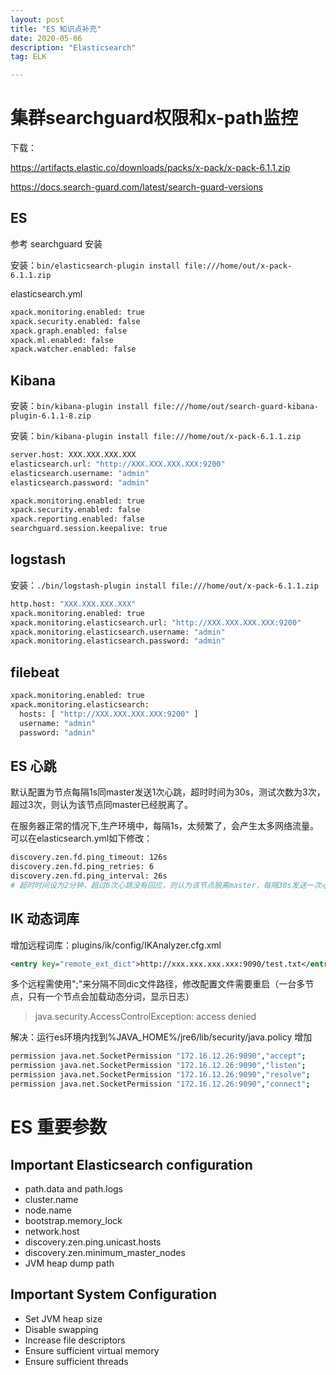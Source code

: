 ```yaml
---
layout: post
title: "ES 知识点补充"
date: 2020-05-06
description: "Elasticsearch"
tag: ELK

---
```


# 集群searchguard权限和x-path监控

下载：

https://artifacts.elastic.co/downloads/packs/x-pack/x-pack-6.1.1.zip

https://docs.search-guard.com/latest/search-guard-versions

## ES

参考 searchguard 安装 

安装：`bin/elasticsearch-plugin install file:///home/out/x-pack-6.1.1.zip`

elasticsearch.yml

```sh
xpack.monitoring.enabled: true
xpack.security.enabled: false   
xpack.graph.enabled: false
xpack.ml.enabled: false
xpack.watcher.enabled: false
```

## Kibana

安装：`bin/kibana-plugin install file:///home/out/search-guard-kibana-plugin-6.1.1-8.zip`

安装：`bin/kibana-plugin install file:///home/out/x-pack-6.1.1.zip`

```sh
server.host: XXX.XXX.XXX.XXX
elasticsearch.url: "http://XXX.XXX.XXX.XXX:9200"
elasticsearch.username: "admin"
elasticsearch.password: "admin"

xpack.monitoring.enabled: true
xpack.security.enabled: false 
xpack.reporting.enabled: false 
searchguard.session.keepalive: true
```



## logstash

安装：`./bin/logstash-plugin install file:///home/out/x-pack-6.1.1.zip`

```sh
http.host: "XXX.XXX.XXX.XXX"
xpack.monitoring.enabled: true  
xpack.monitoring.elasticsearch.url: "http://XXX.XXX.XXX.XXX:9200"
xpack.monitoring.elasticsearch.username: "admin" 
xpack.monitoring.elasticsearch.password: "admin"
```


## filebeat

```sh
xpack.monitoring.enabled: true
xpack.monitoring.elasticsearch:
  hosts: [ "http://XXX.XXX.XXX.XXX:9200" ]
  username: "admin"
  password: "admin"
```


## ES 心跳

默认配置为节点每隔1s同master发送1次心跳，超时时间为30s，测试次数为3次，超过3次，则认为该节点同master已经脱离了。

在服务器正常的情况下,生产环境中，每隔1s，太频繁了，会产生太多网络流量。可以在elasticsearch.yml如下修改：
```sh
discovery.zen.fd.ping_timeout: 126s  
discovery.zen.fd.ping_retries: 6  
discovery.zen.fd.ping_interval: 26s
# 超时时间设为2分钟，超过6次心跳没有回应，则认为该节点脱离master，每隔30s发送一次心跳
```


## IK 动态词库

增加远程词库：plugins/ik/config/IKAnalyzer.cfg.xml
```xml
<entry key="remote_ext_dict">http://xxx.xxx.xxx.xxx:9090/test.txt</entry>
```
多个远程需使用";"来分隔不同dic文件路径，修改配置文件需要重启（一台多节点，只有一个节点会加载动态分词，显示日志）

> java.security.AccessControlException: access denied

解决：运行es环境内找到%JAVA_HOME%/jre6/lib/security/java.policy 增加
```sh
permission java.net.SocketPermission "172.16.12.26:9090","accept";
permission java.net.SocketPermission "172.16.12.26:9090","listen";
permission java.net.SocketPermission "172.16.12.26:9090","resolve";
permission java.net.SocketPermission "172.16.12.26:9090","connect";
```


# ES 重要参数

## Important Elasticsearch configuration

- path.data and path.logs
- cluster.name
- node.name
- bootstrap.memory_lock
- network.host
- discovery.zen.ping.unicast.hosts
- discovery.zen.minimum_master_nodes
- JVM heap dump path

## Important System Configuration

- Set JVM heap size
- Disable swapping
- Increase file descriptors
- Ensure sufficient virtual memory
- Ensure sufficient threads











